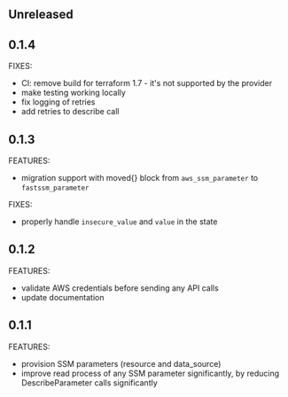 ## Unreleased

## 0.1.4

FIXES:
* CI: remove build for terraform 1.7 - it's not supported by the provider
* make testing working locally
* fix logging of retries
* add retries to describe call

## 0.1.3

FEATURES:
* migration support with moved{} block from `aws_ssm_parameter` to `fastssm_parameter`

FIXES:
* properly handle `insecure_value` and `value` in the state

## 0.1.2

FEATURES:
* validate AWS credentials before sending any API calls
* update documentation

## 0.1.1

FEATURES:
* provision SSM parameters (resource and data_source)
* improve read process of any SSM parameter significantly, by reducing DescribeParameter calls significantly
